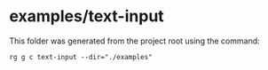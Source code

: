 # examples/text-input

This folder was generated from the project root using the command:

`rg g c text-input --dir="./examples"`
